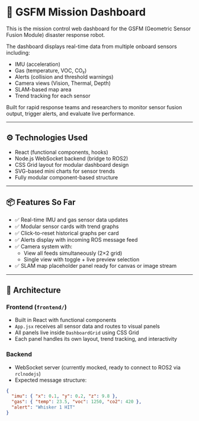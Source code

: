 # 🚨 GSFM Mission Dashboard

This is the mission control web dashboard for the GSFM (Geometric Sensor Fusion Module) disaster response robot.

The dashboard displays real-time data from multiple onboard sensors including:
- IMU (acceleration)
- Gas (temperature, VOC, CO₂)
- Alerts (collision and threshold warnings)
- Camera views (Vision, Thermal, Depth)
- SLAM-based map area
- Trend tracking for each sensor

Built for rapid response teams and researchers to monitor sensor fusion output, trigger alerts, and evaluate live performance.

---

## ⚙️ Technologies Used

- React (functional components, hooks)
- Node.js WebSocket backend (bridge to ROS2)
- CSS Grid layout for modular dashboard design
- SVG-based mini charts for sensor trends
- Fully modular component-based structure

---

## 📦 Features So Far

- ✅ Real-time IMU and gas sensor data updates
- ✅ Modular sensor cards with trend graphs
- ✅ Click-to-reset historical graphs per card
- ✅ Alerts display with incoming ROS message feed
- ✅ Camera system with:
  - View all feeds simultaneously (2×2 grid)
  - Single view with toggle + live preview selection
- ✅ SLAM map placeholder panel ready for canvas or image stream

---

## 🧠 Architecture

### Frontend (`frontend/`)
- Built in React with functional components
- `App.jsx` receives all sensor data and routes to visual panels
- All panels live inside `DashboardGrid` using CSS Grid
- Each panel handles its own layout, trend tracking, and interactivity

### Backend
- WebSocket server (currently mocked, ready to connect to ROS2 via `rclnodejs`)
- Expected message structure:
```json
{
  "imu": { "x": 0.1, "y": 0.2, "z": 9.8 },
  "gas": { "temp": 23.5, "voc": 1250, "co2": 420 },
  "alert": "Whisker 1 HIT"
}